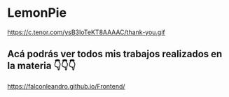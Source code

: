 # LemonPie


https://c.tenor.com/ysB3IoTeKT8AAAAC/thank-you.gif



## Acá podrás ver todos mis trabajos realizados en la materia 👇👇👇

https://falconleandro.github.io/Frontend/

